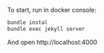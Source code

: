 To start, run in docker console:
```sh
bundle instal
bundle exec jekyll server
```

And open http://localhost:4000
